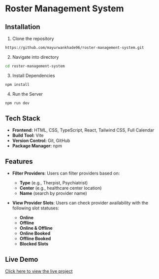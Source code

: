 # Roster Management System

## Installation

1. Clone the repository

```sh
https://github.com/mayurwankhade96/roster-management-system.git
```

2. Navigate into directory

```sh
cd roster-management-system
```

3. Install Dependencies

```sh
npm install
```

4. Run the Server

```sh
npm run dev
```

## Tech Stack

- **Frontend:** HTML, CSS, TypeScript, React, Tailwind CSS, Full Calendar
- **Build Tool:** Vite
- **Version Control:** Git, GitHub
- **Package Manager:** npm

## Features

- **Filter Providers**: Users can filter providers based on:
  - **Type** (e.g., Therpist, Psychiatrist)
  - **Center** (e.g., healthcare center location)
  - **Name** (search by provider name)
- **View Provider Slots**: Users can check provider availability with the following slot statuses:

  - **Online**
  - **Offline**
  - **Online & Offline**
  - **Online Booked**
  - **Offline Booked**
  - **Blocked Slots**

## Live Demo

[Click here to view the live project](https://roster-management-system.netlify.app/)
